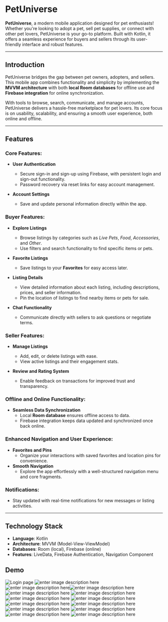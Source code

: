 
# PetUniverse

**PetUniverse**, a modern mobile application designed for pet enthusiasts! Whether you're looking to adopt a pet, sell pet supplies, or connect with other pet lovers, PetUniverse is your go-to platform. Built with Kotlin, it offers a seamless experience for buyers and sellers through its user-friendly interface and robust features.

----------

## Introduction

PetUniverse bridges the gap between pet owners, adopters, and sellers. This mobile app combines functionality and simplicity by implementing the **MVVM architecture** with both **local Room databases** for offline use and **Firebase integration** for online synchronization.

With tools to browse, search, communicate, and manage accounts, PetUniverse delivers a hassle-free marketplace for pet lovers. Its core focus is on usability, scalability, and ensuring a smooth user experience, both online and offline.

----------

## Features

### Core Features:

-   **User Authentication**
    
    -   Secure sign-in and sign-up using Firebase, with persistent login and sign-out functionality.
    -   Password recovery via reset links for easy account management.
-   **Account Settings**
    
    -   Save and update personal information directly within the app.

### Buyer Features:

-   **Explore Listings**
    
    -   Browse listings by categories such as _Live Pets_, _Food_, _Accessories_, and _Other_.
    -   Use filters and search functionality to find specific items or pets.
-   **Favorite Listings**
    
    -   Save listings to your **Favorites** for easy access later.
-   **Listing Details**
    
    -   View detailed information about each listing, including descriptions, prices, and seller information.
    -   Pin the location of listings to find nearby items or pets for sale.
-   **Chat Functionality**
    
    -   Communicate directly with sellers to ask questions or negotiate terms.

### Seller Features:

-   **Manage Listings**
    
    -   Add, edit, or delete listings with ease.
    -   View active listings and their engagement stats.
-   **Review and Rating System**
    
    -   Enable feedback on transactions for improved trust and transparency.

### Offline and Online Functionality:

-   **Seamless Data Synchronization**
    -   Local **Room database** ensures offline access to data.
    -   Firebase integration keeps data updated and synchronized once back online.

### Enhanced Navigation and User Experience:

-   **Favorites and Pins**
    -   Organize your interactions with saved favorites and location pins for convenience.
-   **Smooth Navigation**
    -   Explore the app effortlessly with a well-structured navigation menu and core fragments.

### Notifications:

-   Stay updated with real-time notifications for new messages or listing activities.

----------

## Technology Stack

-   **Language**: Kotlin
-   **Architecture**: MVVM (Model-View-ViewModel)
-   **Databases**: Room (local), Firebase (online)
-   **Features**: LiveData, Firebase Authentication, Navigation Component

## Demo
![Login page](https://i.imgur.com/FeH1LJD.png)
![enter image description here](https://imgur.com/NzNl2jh.png)
![enter image description here](https://imgur.com/977B2qo.png)![enter image description here](https://imgur.com/v2nUKV9.png)
![enter image description here](https://imgur.com/noiQVFd.png)
![enter image description here](https://imgur.com/2frk1tl.png)
![enter image description here](https://imgur.com/BCwiTRS.png)
![enter image description here](https://imgur.com/8ZUAcvm.png)
![enter image description here](https://imgur.com/FvWvNT4.png)
![enter image description here](https://imgur.com/1Rd1oug.png)
![enter image description here](https://imgur.com/5DWfizY.png)
![enter image description here](https://imgur.com/Rg1roe6.png)
![enter image description here](https://imgur.com/fITNCjR.png)
![enter image description here](https://imgur.com/i6NNwuU.png)
